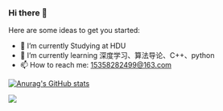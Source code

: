 ### Hi there 👋

Here are some ideas to get you started:

- 🔭 I’m currently Studying at HDU
- 🌱 I’m currently learning 深度学习、算法导论、C++、python
- 📫 How to reach me: 15358282499@163.com

[![Anurag's GitHub stats](https://github-readme-stats.vercel.app/api?username=superpounch&count_private=true&show_icons=true&theme=flag-india)](https://github.com/anuraghazra/github-readme-stats)

<a href="https://github.com/anuraghazra/github-readme-stats">
  <img align="center" src="https://github-readme-stats.vercel.app/api/pin/?username=anuraghazra&repo=github-readme-stats&show_owner=true" />
</a>
